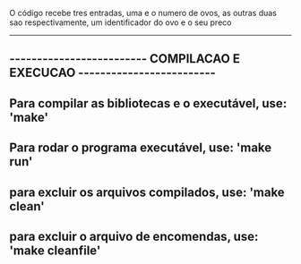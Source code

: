 O código recebe tres entradas, uma e o numero de ovos, as outras duas 
sao respectivamente, um identificador do ovo e o seu preco

-------------------------------------------------------------------------
------------------------- COMPILACAO E EXECUCAO -------------------------
-------------------------------------------------------------------------
Para compilar as bibliotecas e o executável, use: 'make'
-------------------------------------------------------------------------
Para rodar o programa executável, use: 'make run'
-------------------------------------------------------------------------
para excluir os arquivos compilados, use: 'make clean'
-------------------------------------------------------------------------
para excluir o arquivo de encomendas, use: 'make cleanfile'
-------------------------------------------------------------------------
